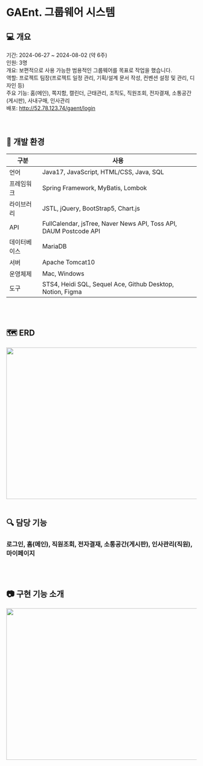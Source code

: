 # GAEnt. 그룹웨어 시스템
## :computer: 개요
기간: 2024-06-27 ~ 2024-08-02 (약 6주)<br>
인원: 3명<br>
개요: 보편적으로 사용 가능한 범용적인 그룹웨어를 목표로 작업을 했습니다.<br>
역할: 프로젝트 팀장(프로젝트 일정 관리, 기획/설계 문서 작성, 컨벤션 설정 및 관리, 디자인 등)<br>
주요 기능: 홈(메인), 쪽지함, 캘린더, 근태관리, 조직도, 직원조회, 전자결재, 소통공간(게시판), 사내구매, 인사관리<br>
배포: http://52.78.123.74/gaent/login<br>
<br>
<br>

## :toolbox: 개발 환경
|구분|사용|
|---|---|
|언어|Java17, JavaScript, HTML/CSS, Java, SQL|
|프레임워크|Spring Framework, MyBatis, Lombok|
|라이브러리|JSTL, jQuery, BootStrap5, Chart.js|
|API|FullCalendar, jsTree, Naver News API, Toss API, DAUM Postcode API|
|데이터베이스|MariaDB|
|서버|Apache Tomcat10|
|운영체제|Mac, Windows|
|도구|STS4, Heidi SQL, Sequel Ace, Github Desktop, Notion, Figma|
<br>
<br>

## :world_map: ERD
<img src="https://github.com/user-attachments/assets/fae141f4-3fbd-4cfb-a6b1-7d9db95d615b" width="800" height="400">
<br>
<br>

## :mag: 담당 기능
### 로그인, 홈(메인), 직원조회, 전자결재, 소통공간(게시판), 인사관리(직원), 마이페이지
<br>
<br>

## :camera: 구현 기능 소개
<img src="https://github.com/user-attachments/assets/c137f95e-383b-4564-bfa0-09e8dd3f3b19" width="800" height="400"><br>
<br>
<br>
